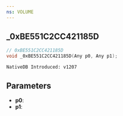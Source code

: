 ```yaml
---
ns: VOLUME
---
```

## _0xBE551C2CC421185D

```c
// 0xBE551C2CC421185D
void _0xBE551C2CC421185D(Any p0, Any p1);
```

```
NativeDB Introduced: v1207
```

## Parameters
* **p0**:
* **p1**:
